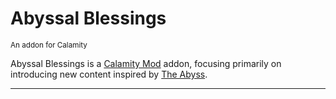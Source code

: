 # Abyssal Blessings
<sup>An addon for Calamity</sup>

Abyssal Blessings is a [Calamity Mod](https://github.com/CalamityTeam/CalamityModPublic/) addon, focusing primarily on introducing new content inspired by [The Abyss](https://calamitymod.wiki.gg/wiki/Abyss).

---
